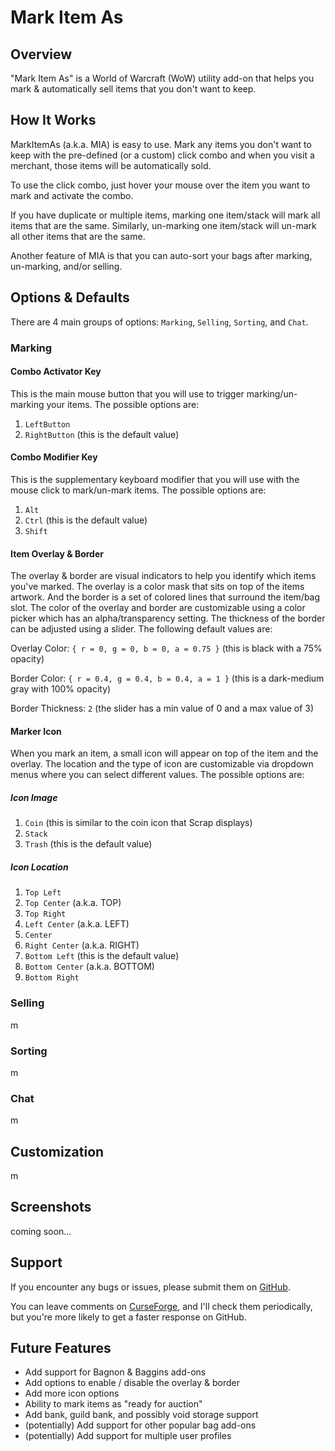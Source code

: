 # Mark Item As 

## Overview 

"Mark Item As" is a World of Warcraft (WoW) utility add-on that helps you mark & automatically sell items that you don't want to keep. 

## How It Works 

MarkItemAs (a.k.a. MIA) is easy to use. Mark any items you don't want to keep with the pre-defined (or a custom) click combo and when you visit a merchant, those items will be automatically sold. 

To use the click combo, just hover your mouse over the item you want to mark and activate the combo. 

If you have duplicate or multiple items, marking one item/stack will mark all items that are the same. Similarly, un-marking one item/stack will un-mark all other items that are the same. 

Another feature of MIA is that you can auto-sort your bags after marking, un-marking, and/or selling. 

## Options & Defaults 

There are 4 main groups of options: `Marking`, `Selling`, `Sorting`, and `Chat`. 

### Marking 

#### Combo Activator Key 

This is the main mouse button that you will use to trigger marking/un-marking your items. The possible options are:

1. `LeftButton` 
2. `RightButton` (this is the default value) 

#### Combo Modifier Key 

This is the supplementary keyboard modifier that you will use with the mouse click to mark/un-mark items. The possible options are:

1. `Alt` 
2. `Ctrl` (this is the default value) 
3. `Shift` 

#### Item Overlay & Border 

The overlay & border are visual indicators to help you identify which items you've marked. The overlay is a color mask that sits on top of the items artwork. And the border is a set of colored lines that surround the item/bag slot. The color of the overlay and border are customizable using a color picker which has an alpha/transparency setting. The thickness of the border can be adjusted using a slider. The following default values are:

Overlay Color:  `{ r = 0, g = 0, b = 0, a = 0.75 }` (this is black with a 75% opacity) 

Border Color:  `{ r = 0.4, g = 0.4, b = 0.4, a = 1 }` (this is a dark-medium gray with 100% opacity) 

Border Thickness: `2` (the slider has a min value of 0 and a max value of 3) 

#### Marker Icon 

When you mark an item, a small icon will appear on top of the item and the overlay. The location and the type of icon are customizable via dropdown menus where you can select different values. The possible options are: 

##### Icon Image 

1. `Coin` (this is similar to the coin icon that Scrap displays) 
2. `Stack` 
3. `Trash` (this is the default value) 

##### Icon Location 

1. `Top Left` 
2. `Top Center` (a.k.a. TOP) 
3. `Top Right` 
4. `Left Center` (a.k.a. LEFT) 
5. `Center` 
6. `Right Center` (a.k.a. RIGHT) 
7. `Bottom Left` (this is the default value) 
8. `Bottom Center` (a.k.a. BOTTOM) 
9. `Bottom Right` 

### Selling 

m 

### Sorting 

m 

### Chat 

m  

## Customization 

m 

## Screenshots 

coming soon...

## Support 

If you encounter any bugs or issues, please submit them on [GitHub](https://github.com/gflujan/mark-item-as/issues). 

You can leave comments on [CurseForge](https://www.curseforge.com/wow/addons/mark-item-as), and I'll check them periodically, but you're more likely to get a faster response on GitHub. 

## Future Features 

- Add support for Bagnon & Baggins add-ons 
- Add options to enable / disable the overlay & border 
- Add more icon options 
- Ability to mark items as "ready for auction" 
- Add bank, guild bank, and possibly void storage support 
- (potentially) Add support for other popular bag add-ons 
- (potentially) Add support for multiple user profiles 

